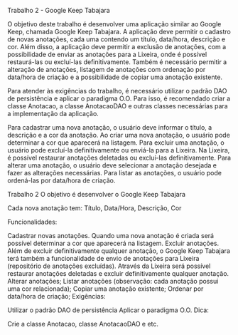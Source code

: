 
Trabalho 2 - Google Keep Tabajara

O objetivo deste trabalho é desenvolver uma aplicação similar ao Google Keep, chamada Google Keep Tabajara. A aplicação deve permitir o cadastro de novas anotações, cada uma contendo um título, data/hora, descrição e cor. Além disso, a aplicação deve permitir a exclusão de anotações, com a possibilidade de enviar as anotações para a Lixeira, onde é possível restaurá-las ou excluí-las definitivamente. Também é necessário permitir a alteração de anotações, listagem de anotações com ordenação por data/hora de criação e a possibilidade de copiar uma anotação existente.

Para atender às exigências do trabalho, é necessário utilizar o padrão DAO de persistência e aplicar o paradigma O.O. Para isso, é recomendado criar a classe Anotacao, a classe AnotacaoDAO e outras classes necessárias para a implementação da aplicação.

Para cadastrar uma nova anotação, o usuário deve informar o título, a descrição e a cor da anotação. Ao criar uma nova anotação, o usuário pode determinar a cor que aparecerá na listagem. Para excluir uma anotação, o usuário pode excluí-la definitivamente ou enviá-la para a Lixeira. Na Lixeira, é possível restaurar anotações deletadas ou excluí-las definitivamente. Para alterar uma anotação, o usuário deve selecionar a anotação desejada e fazer as alterações necessárias. Para listar as anotações, o usuário pode ordená-las por data/hora de criação.



Trabalho 2
O objetivo é desenvolver o Google Keep Tabajara

Cada nova anotação tem: Título, Data/Hora, Descrição, Cor

Funcionalidades:

Cadastrar novas anotações. Quando uma nova anotação é criada será possível determinar a cor que aparecerá na listagem.
Excluir anotações.
Além de excluir definitivamente qualquer anotação, o Google Keep Tabajara terá também a funcionalidade de envio de anotações para Lixeira (repositório de anotações excluídas). Através da Lixeira será possível restaurar anotações deletadas e excluir definitivamente qualquer anotação.
Alterar anotações;
Listar anotações (observação: cada anotação possui uma cor relacionada);
Copiar uma anotação existente;
Ordenar por data/hora de criação;
Exigências:

Utilizar o padrão DAO de persistência
Aplicar o paradigma O.O.
Dica:

Crie a classe Anotacao, classe AnotacaoDAO e etc.
